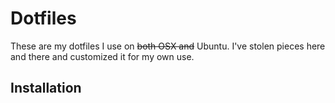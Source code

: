 # Dotfiles
These are my dotfiles I use on ~~both OSX and~~ Ubuntu. I've stolen pieces here and there and customized it for my own use.

## Installation


